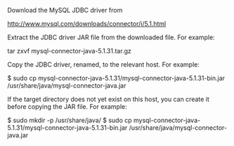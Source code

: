Download the MySQL JDBC driver from 

http://www.mysql.com/downloads/connector/j/5.1.html

Extract the JDBC driver JAR file from the downloaded file. For example:

tar zxvf mysql-connector-java-5.1.31.tar.gz

Copy the JDBC driver, renamed, to the relevant host. For example:

$ sudo cp mysql-connector-java-5.1.31/mysql-connector-java-5.1.31-bin.jar /usr/share/java/mysql-connector-java.jar

If the target directory does not yet exist on this host, you can create it before copying the JAR file. For example:

$ sudo mkdir -p /usr/share/java/
$ sudo cp mysql-connector-java-5.1.31/mysql-connector-java-5.1.31-bin.jar /usr/share/java/mysql-connector-java.jar
